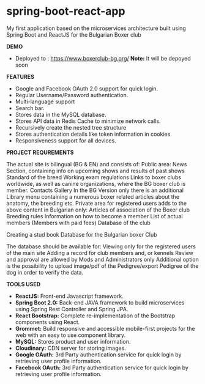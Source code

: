 # spring-boot-react-app

My first application based on the microservices architecture built using Spring Boot and ReactJS for the Bulgarian Boxer club

**DEMO**

- Deployed to :
  https://www.boxerclub-bg.org/
  **Note:** It will be depoyed soon

**FEATURES**

- Google and Facebook OAuth 2.0 support for quick login.
- Regular Username/Password authentication.
- Multi-language support
- Search bar.
- Stores data in the MySQL database.
- Stores API data in Redis Cache to minimize network calls.
- Recursively create the nested tree structure
- Stores authentication details like token information in cookies.
- Responsiveness support for all devices.

**PROJECT REQUREMENTS**

The actual site is bilingual (BG & EN) and consists of:
Public area:
News Section, containing info on upcoming shows and results of past shows
Standard of the breed
Working exam regulations
Links to boxer clubs worldwide, as well as canine organizations, where the BG boxer club is member.
Contacts
Gallery
In the BG Version only there is an additional Library menu containing a numerous boxer related articles about the anatomy, the breeding etc.
Private area for registered users adds to the above content in Bulgarian only:
Articles of association of the Boxer club
Breeding rules
Information on how to become a member
List of actual members (Members with paid fees)
Database of the club

Creating a stud book Database for the Bulgarian boxer Club

The database should be available for:
Viewing only for the registered users of the main site
Adding a record for club members and, or kennels
Review and approval are allowed by Mods and Administrators only
Additional option is the possibility to upload image/pdf of the Pedigree/export Pedigree of the dog in order to verify the data.

**TOOLS USED**

- **ReactJS:** Front-end Javascript framework.
- **Spring Boot 2.0:** Back-end JAVA framework to build microservices using Spring
  Rest Controller and Spring JPA.
- **React Bootstrap:** Complete re-implementation of the Bootstrap components using React.
- **Grommet:** Build responsive and accessible mobile-first projects for the web with an easy to use component library.
- **MySQL:** Stores product and user information.
- **Cloudinary:** CDN server for storing images.
- **Google OAuth:** 3rd Party authentication service for quick login by retrieving user profile information.
- **Facebook OAuth:** 3rd Party authentication service for quick login by retrieving user profile information.
